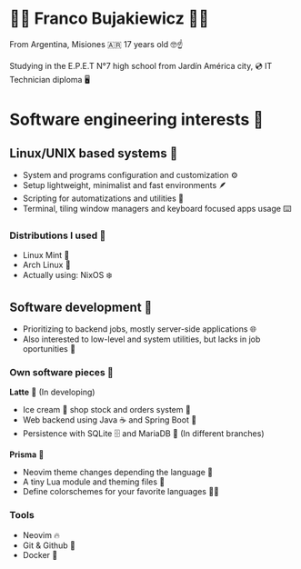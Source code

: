 # 👨‍💻 Franco Bujakiewicz 🧑‍💻 

From Argentina, Misiones 🇦🇷 17 years old 🤓☝️

Studying in the E.P.E.T N°7 high school from Jardín América city, 💿 IT Technician diploma 🖥️

# Software engineering interests 🧠

## Linux/UNIX based systems 🐧

- System and programs configuration and customization ⚙️
- Setup lightweight, minimalist and fast environments 🪶
- Scripting for automatizations and utilities 📜
- Terminal, tiling window managers and keyboard focused apps usage ⌨️ 

### Distributions I used 💽
 - Linux Mint 🌿
 - Arch Linux 🥶
 - Actually using: NixOS ❄️

## Software development 🧬

- Prioritizing to backend jobs, mostly server-side applications 🌐
- Also interested to low-level and system utilities, but lacks in job oportunities 👾 

### Own software pieces 💎

**Latte** 🍦 (In developing)
- Ice cream 🍨 shop stock and orders system 🍧
- Web backend using Java ☕ and Spring Boot 🍃
- Persistence with SQLite 🗄️ and MariaDB 🦭 (In different branches)

**Prisma** 🌈
- Neovim theme changes depending the language 🎨
- A tiny Lua module and theming files 🔵
- Define colorschemes for your favorite languages 🧑‍🎨

### Tools
- Neovim 🔥
- Git & Github 🪾
- Docker 🐋



